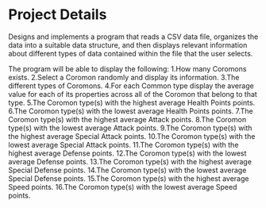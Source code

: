 # Project Details
Designs and implements a program that reads a CSV data file, organizes the data into a suitable data structure, and then displays relevant information about different types of data contained within the file that the user selects.

The program will be able to display the following:
1.How many Coromons exists.
2.Select a Coromon randomly and display its information.
3.The different types of Coromons.
4.For each Common type display the average value for each of its properties across all of the Coromon that belong to that type.
5.The Coromon type(s) with the highest average Health Points points.
6.The Coromon type(s) with the lowest average Health Points points.
7.The Coromon type(s) with the highest average Attack points.
8.The Coromon type(s) with the lowest average Attack points.
9.The Coromon type(s) with the highest average Special Attack points.
10.The Coromon type(s) with the lowest average Special Attack points.
11.The Coromon type(s) with the highest average Defense points.
12.The Coromon type(s) with the lowest average Defense points.
13.The Coromon type(s) with the highest average Special Defense points.
14.The Coromon type(s) with the lowest average Special Defense points.
15.The Coromon type(s) with the highest average Speed points.
16.The Coromon type(s) with the lowest average Speed points.

